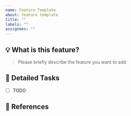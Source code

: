 ```yaml
---
name: Feature Template
about: feature template
title: ""
labels: ""
assignees: ""
---
```


## 💡 What is this feature?

> Please briefly describe the feature you want to add

## 🎯 Detailed Tasks

- [ ] TODO

## 📃 References
